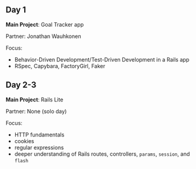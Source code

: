 Day 1
---
**Main Project**: Goal Tracker app

Partner: Jonathan Wauhkonen

Focus:

* Behavior-Driven Development/Test-Driven Development in a Rails app
* RSpec, Capybara, FactoryGirl, Faker

Day 2-3
---
**Main Project**: Rails Lite

Partner: None (solo day)

Focus:

* HTTP fundamentals
* cookies
* regular expressions
* deeper understanding of Rails routes, controllers,
  `params`, `session`, and `flash`
